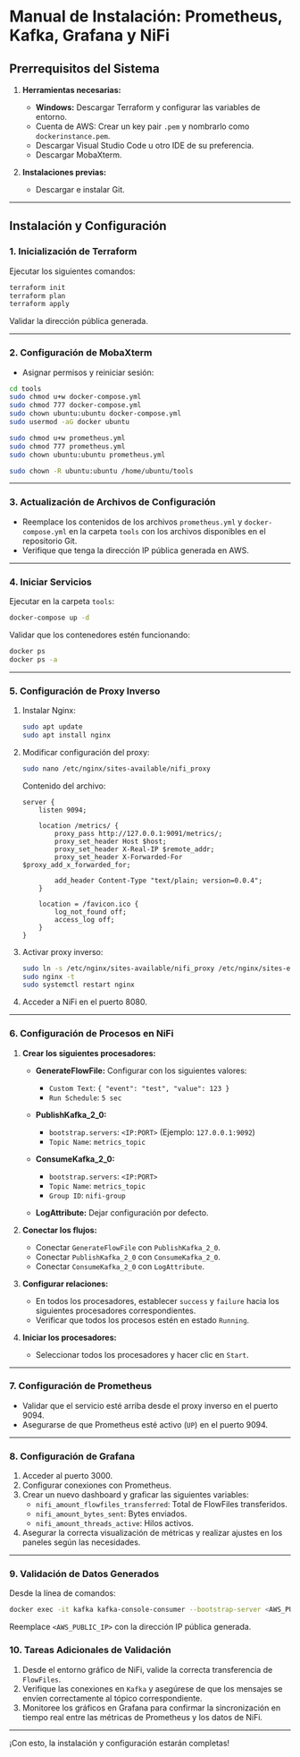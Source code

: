 # Manual de Instalación: Prometheus, Kafka, Grafana y NiFi

## Prerrequisitos del Sistema
1. **Herramientas necesarias:**
   - **Windows:** Descargar Terraform y configurar las variables de entorno.
   - Cuenta de AWS: Crear un key pair `.pem` y nombrarlo como `dockerinstance.pem`.
   - Descargar Visual Studio Code u otro IDE de su preferencia.
   - Descargar MobaXterm.

2. **Instalaciones previas:**
   - Descargar e instalar Git.

---

## Instalación y Configuración

### 1. Inicialización de Terraform
Ejecutar los siguientes comandos:
```bash
terraform init
terraform plan
terraform apply
```

Validar la dirección pública generada.

---

### 2. Configuración de MobaXterm
- Asignar permisos y reiniciar sesión:
```bash
cd tools
sudo chmod u+w docker-compose.yml
sudo chmod 777 docker-compose.yml
sudo chown ubuntu:ubuntu docker-compose.yml
sudo usermod -aG docker ubuntu

sudo chmod u+w prometheus.yml
sudo chmod 777 prometheus.yml
sudo chown ubuntu:ubuntu prometheus.yml

sudo chown -R ubuntu:ubuntu /home/ubuntu/tools
```

---

### 3. Actualización de Archivos de Configuración
- Reemplace los contenidos de los archivos `prometheus.yml` y `docker-compose.yml` en la carpeta `tools` con los archivos disponibles en el repositorio Git.
- Verifique que tenga la dirección IP pública generada en AWS.

---

### 4. Iniciar Servicios
Ejecutar en la carpeta `tools`:
```bash
docker-compose up -d
```

Validar que los contenedores estén funcionando:
```bash
docker ps
docker ps -a
```

---

### 5. Configuración de Proxy Inverso
1. Instalar Nginx:
   ```bash
   sudo apt update
   sudo apt install nginx
   ```

2. Modificar configuración del proxy:
   ```bash
   sudo nano /etc/nginx/sites-available/nifi_proxy
   ```

   Contenido del archivo:
   ```nginx
   server {
       listen 9094;

       location /metrics/ {
           proxy_pass http://127.0.0.1:9091/metrics/;
           proxy_set_header Host $host;
           proxy_set_header X-Real-IP $remote_addr;
           proxy_set_header X-Forwarded-For $proxy_add_x_forwarded_for;

           add_header Content-Type "text/plain; version=0.0.4";
       }

       location = /favicon.ico {
           log_not_found off;
           access_log off;
       }
   }
   ```

3. Activar proxy inverso:
   ```bash
   sudo ln -s /etc/nginx/sites-available/nifi_proxy /etc/nginx/sites-enabled/
   sudo nginx -t
   sudo systemctl restart nginx
   ```

4. Acceder a NiFi en el puerto 8080.

---

### 6. Configuración de Procesos en NiFi
1. **Crear los siguientes procesadores:**
   - **GenerateFlowFile:** Configurar con los siguientes valores:
     - `Custom Text`: `{ "event": "test", "value": 123 }`
     - `Run Schedule`: `5 sec`
   
   - **PublishKafka_2_0:**
     - `bootstrap.servers`: `<IP:PORT>` (Ejemplo: `127.0.0.1:9092`)
     - `Topic Name`: `metrics_topic`

   - **ConsumeKafka_2_0:**
     - `bootstrap.servers`: `<IP:PORT>`
     - `Topic Name`: `metrics_topic`
     - `Group ID`: `nifi-group`

   - **LogAttribute:** Dejar configuración por defecto.

2. **Conectar los flujos:**
   - Conectar `GenerateFlowFile` con `PublishKafka_2_0`.
   - Conectar `PublishKafka_2_0` con `ConsumeKafka_2_0`.
   - Conectar `ConsumeKafka_2_0` con `LogAttribute`.

3. **Configurar relaciones:**
   - En todos los procesadores, establecer `success` y `failure` hacia los siguientes procesadores correspondientes.
   - Verificar que todos los procesos estén en estado `Running`.

4. **Iniciar los procesadores:**
   - Seleccionar todos los procesadores y hacer clic en `Start`.

---

### 7. Configuración de Prometheus
- Validar que el servicio esté arriba desde el proxy inverso en el puerto 9094.
- Asegurarse de que Prometheus esté activo (`UP`) en el puerto 9094.

---

### 8. Configuración de Grafana
1. Acceder al puerto 3000.
2. Configurar conexiones con Prometheus.
3. Crear un nuevo dashboard y graficar las siguientes variables:
   - `nifi_amount_flowfiles_transferred`: Total de FlowFiles transferidos.
   - `nifi_amount_bytes_sent`: Bytes enviados.
   - `nifi_amount_threads_active`: Hilos activos.
4. Asegurar la correcta visualización de métricas y realizar ajustes en los paneles según las necesidades.

---

### 9. Validación de Datos Generados
Desde la línea de comandos:
```bash
docker exec -it kafka kafka-console-consumer --bootstrap-server <AWS_PUBLIC_IP>:9092 --topic metrics_topic --from-beginning
```

Reemplace `<AWS_PUBLIC_IP>` con la dirección IP pública generada.

### 10. Tareas Adicionales de Validación
1. Desde el entorno gráfico de NiFi, valide la correcta transferencia de `FlowFiles`.
2. Verifique las conexiones en `Kafka` y asegúrese de que los mensajes se envíen correctamente al tópico correspondiente.
3. Monitoree los gráficos en Grafana para confirmar la sincronización en tiempo real entre las métricas de Prometheus y los datos de NiFi.

---

¡Con esto, la instalación y configuración estarán completas!
